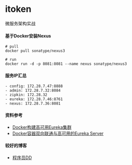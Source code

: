 # itoken
微服务架构实战


#### 基于Docker安装Nexus
```text
# pull
docker pull sonatype/nexus3

# run
docker run -d -p 8081:8081 --name nexus sonatype/nexus3
```

#### 服务IP汇总
```text
- config: 172.28.7.47:8888
- admin: 172.28.7.32:8084
- zipkin: 172.28.32
- eureka: 172.28.7.46:8761
- nexus: 172.28.7.36:8081

```

#### 资料参考
- [Docker构建高可用Eureka集群](https://my.oschina.net/u/2289161/blog/1583569)
- [Docker容器双向联通与高可用的Eureka Server](http://www.itmuch.com/docker-compose-eureka-ha/)

#### 较好的博客
- [程序员DD](http://blog.didispace.com/)